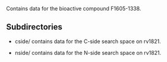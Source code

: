 Contains data for the bioactive compound F1605-1338.

## Subdirectories

- cside/ contains data for the C-side search space on rv1821.

- nside/ contains data for the N-side search space on rv1821.

